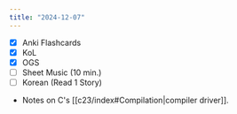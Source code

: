 ```yaml
---
title: "2024-12-07"
---
```


- [x] Anki Flashcards
- [x] KoL
- [x] OGS
- [ ] Sheet Music (10 min.)
- [ ] Korean (Read 1 Story)

* Notes on C's [[c23/index#Compilation|compiler driver]].